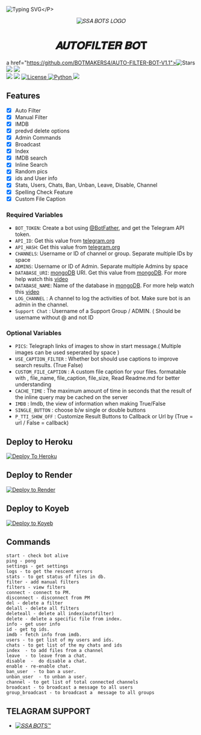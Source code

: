 ![Typing SVG](https://readme-typing-svg.herokuapp.com/?lines=𝑨𝑼𝑻𝑶𝑭𝑰𝑳𝑻𝑬𝑹+𝑩𝑶𝑻!𝑪𝑹𝑬𝑨𝑻𝑬𝑫+𝑩𝒀+𝑆𝑆𝐴+𝐵𝑂𝑇𝚂™!𝐏𝐎𝐖𝐄𝐑𝐅𝐔𝐋𝐋+𝐓𝐆+𝑨𝑼𝑻𝑶𝑭𝑰𝑳𝑻𝑬𝑹+𝐁𝐎𝐓!)</P>
<p align="center">
  <img src="https://graph.org/file/92002e32beda4eca56f0f.jpg" alt="𝑆𝑆𝐴 𝐵𝑂𝑇𝑆 𝐿𝑂𝐺𝑂">
  </p>
<h1 align="center">
  <b> 𝑨𝑼𝑻𝑶𝑭𝑰𝑳𝑻𝑬𝑹 𝑩𝑶𝐓</b>
</h1>

a href="https://github.com/BOTMAKERS4/AUTO-FILTER-BOT-V1.1"><img src="https://img.shields.io/github/stars/BOTMAKERS4/AUTO-FILTER-BOT-V1.1?color=black&logo=github&logoColor=black&style=for-the-badge" alt="Stars"/> </a>
<a href="https://github.com/BOTMAKERS4/AUTO-FILTER-BOT-V1.1/network/members"> <img src="https://img.shields.io/github/forks/BOTMAKERS4/AUTO-FILTER-BOT-V1.1?color=black&logo=github&logoColor=black&style=for-the-badge" /></a>
<a href="https://github.com/BOTMAKERS4/AUTO-FILTER-BOT-V1.1"> <img src="https://img.shields.io/github/repo-size/BOTMAKERS4/AUTO-FILTER-BOT-V1.1?color=skyblue&logo=github&logoColor=blue&style=for-the-badge" /></a>   
<a href="https://github.com/BOTMAKERS4/AUTO-FILTER-BOT-V1.1/commit/main"> <img src="https://img.shields.io/github/last-commit/BOTMAKERS4/AUTO-FILTER-BOT-V1.1?color=black&logo=github&logoColor=black&style=for-the-badge" /></a>
<a href="https://github.com/BOTMAKERS4/AUTO-FILTER-BOT-V1.1"> <img src="https://img.shields.io/github/contributors/BOTMAKERS4/AUTO-FILTER-BOT-V1.1?color=skyblue&logo=github&logoColor=blue&style=for-the-badge" /></a>
<a href="https://github.com/BOTMAKERS4/AUTO-FILTER-BOT-V1.1/blob/main/LICENSE"> <img src="https://img.shields.io/badge/License- GPL 2.0 license -blueviolet?style=for-the-badge" alt="License" /> </a>
<a href="https://www.python.org/"> <img src="https://img.shields.io/badge/Written%20in-Python-skyblue?style=for-the-badge&logo=python" alt="Python" /> </a>
<a href="https://pypi.org/project/Pyrogram/"> <img src="https://img.shields.io/pypi/v/pyrogram?color=white&label=pyrogram&logo=python&logoColor=blue&style=for-the-badge" /></a>


## Features

- [x] Auto Filter
- [x] Manual Filter
- [x] IMDB
- [x] predvd delete options
- [x] Admin Commands
- [x] Broadcast
- [x] Index
- [x] IMDB search
- [x] Inline Search
- [x] Random pics
- [x] ids and User info 
- [x] Stats, Users, Chats, Ban, Unban, Leave, Disable, Channel
- [x] Spelling Check Feature
- [x] Custom File Caption

### Required Variables
* `BOT_TOKEN`: Create a bot using [@BotFather](https://telegram.dog/BotFather), and get the Telegram API token.
* `API_ID`: Get this value from [telegram.org](https://my.telegram.org/apps)
* `API_HASH`: Get this value from [telegram.org](https://my.telegram.org/apps)
* `CHANNELS`: Username or ID of channel or group. Separate multiple IDs by space
* `ADMINS`: Username or ID of Admin. Separate multiple Admins by space
* `DATABASE_URI`: [mongoDB](https://www.mongodb.com) URI. Get this value from [mongoDB](https://www.mongodb.com). For more help watch this [video](https://youtu.be/1G1XwEOnxxo)
* `DATABASE_NAME`: Name of the database in [mongoDB](https://www.mongodb.com). For more help watch this [video](https://youtu.be/1G1XwEOnxxo)
* `LOG_CHANNEL` : A channel to log the activities of bot. Make sure bot is an admin in the channel.
* `Support Chat` : Username of a Support Group / ADMIN. ( Should be username without @ and not ID
 ### Optional Variables
* `PICS`: Telegraph links of images to show in start message.( Multiple images can be used seperated by space )
* `USE_CAPTION_FILTER` : Whether bot should use captions to improve search results. (True False)
* `CUSTOM_FILE_CAPTION` : A custom file caption for your files. formatable with , file_name, file_caption, file_size, Read Readme.md for better understanding
* `CACHE_TIME` : The maximum amount of time in seconds that the result of the inline query may be cached on the server
* `IMDB` : Imdb, the view of information when making True/False
* `SINGLE_BUTTON` : choose b/w single or double buttons 
* `P_TTI_SHOW_OFF` : Customize Result Buttons to Callback or Url by (True = url / False = callback)

 ## Deploy to Heroku 
 
 [![Deploy To Heroku](https://www.herokucdn.com/deploy/button.svg)](https://heroku.com/deploy?template=https://github.com/BOTMAKERS4/AUTO-FILTER-BOT-V1.1)

 ## Deploy to Render

 [![Deploy to Render](https://render.com/images/deploy-to-render-button.svg)](https://render.com/deploy?repo=https://github.com/BOTMAKERS4/AUTO-FILTER-BOT-V1.1)

 ## Deploy to Koyeb

 [![Deploy to Koyeb](https://www.koyeb.com/static/images/deploy/button.svg)](https://app.koyeb.com/deploy?type=git&repository=github.com//BOTMAKERS4/AUTO-FILTER-BOT-V1.1&env[BOT_TOKEN]&env[API_ID]&env[API_HASH]&env[ADMIN]&env[DB_URL]&env[DB_NAME]=-SSABOTS&env[FORCE_SUB]&env[START_PIC]&env[PORT]=8080&run_command=python%20bot.py&branch=main&name=AUTO-FILTER-BOT) 
 ## Commands
```
start - check bot alive
ping - pong
settings - get settings 
logs - to get the rescent errors
stats - to get status of files in db.
filter - add manual filters
filters - view filters
connect - connect to PM.
disconnect - disconnect from PM
del - delete a filter
delall - delete all filters
deleteall - delete all index(autofilter)
delete - delete a specific file from index.
info - get user info
id - get tg ids.
imdb - fetch info from imdb.
users - to get list of my users and ids.
chats - to get list of the my chats and ids 
index  - to add files from a channel
leave  - to leave from a chat.
disable  -  do disable a chat.
enable - re-enable chat.
ban_user  - to ban a user.
unban_user  - to unban a user.
channel - to get list of total connected channels
broadcast - to broadcast a message to all users
group_broadcast - to broadcast a  message to all groups
```

## TELAGRAM SUPPORT 

* [![𝑆𝑆𝐴 𝐵𝑂𝑇S™](https://img.shields.io/static/v1?label=𝑆𝑆𝐴&message=𝐵𝑂𝑇S™&color=critical)](https://t.me/SSABOTS2)

